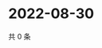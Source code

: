 # 2022-08-30

共 0 条

<!-- BEGIN WEIBO -->
<!-- 最后更新时间 Tue Aug 30 2022 17:16:45 GMT+0800 (China Standard Time) -->

<!-- END WEIBO -->

